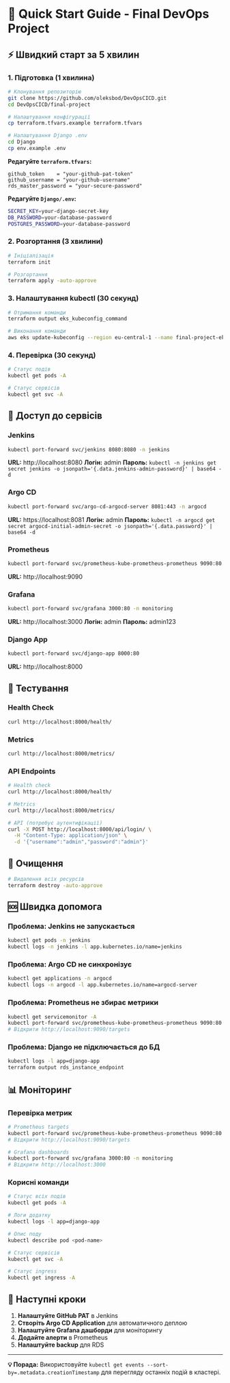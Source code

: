 # 🚀 Quick Start Guide - Final DevOps Project

## ⚡ Швидкий старт за 5 хвилин

### 1. Підготовка (1 хвилина)

```bash
# Клонування репозиторію
git clone https://github.com/oleksbod/DevOpsCICD.git
cd DevOpsCICD/final-project

# Налаштування конфігурації
cp terraform.tfvars.example terraform.tfvars

# Налаштування Django .env
cd Django
cp env.example .env
```

**Редагуйте `terraform.tfvars`:**

```hcl
github_token    = "your-github-pat-token"
github_username = "your-github-username"
rds_master_password = "your-secure-password"
```

**Редагуйте `Django/.env`:**

```bash
SECRET_KEY=your-django-secret-key
DB_PASSWORD=your-database-password
POSTGRES_PASSWORD=your-database-password
```

### 2. Розгортання (3 хвилини)

```bash
# Ініціалізація
terraform init

# Розгортання
terraform apply -auto-approve
```

### 3. Налаштування kubectl (30 секунд)

```bash
# Отримання команди
terraform output eks_kubeconfig_command

# Виконання команди
aws eks update-kubeconfig --region eu-central-1 --name final-project-eks
```

### 4. Перевірка (30 секунд)

```bash
# Статус подів
kubectl get pods -A

# Статус сервісів
kubectl get svc -A
```

## 🔗 Доступ до сервісів

### Jenkins

```bash
kubectl port-forward svc/jenkins 8080:8080 -n jenkins
```

**URL:** http://localhost:8080
**Логін:** admin
**Пароль:** `kubectl -n jenkins get secret jenkins -o jsonpath='{.data.jenkins-admin-password}' | base64 -d`

### Argo CD

```bash
kubectl port-forward svc/argo-cd-argocd-server 8081:443 -n argocd
```

**URL:** https://localhost:8081
**Логін:** admin
**Пароль:** `kubectl -n argocd get secret argocd-initial-admin-secret -o jsonpath='{.data.password}' | base64 -d`

### Prometheus

```bash
kubectl port-forward svc/prometheus-kube-prometheus-prometheus 9090:80 -n monitoring
```

**URL:** http://localhost:9090

### Grafana

```bash
kubectl port-forward svc/grafana 3000:80 -n monitoring
```

**URL:** http://localhost:3000
**Логін:** admin
**Пароль:** admin123

### Django App

```bash
kubectl port-forward svc/django-app 8000:80
```

**URL:** http://localhost:8000

## 🧪 Тестування

### Health Check

```bash
curl http://localhost:8000/health/
```

### Metrics

```bash
curl http://localhost:8000/metrics/
```

### API Endpoints

```bash
# Health check
curl http://localhost:8000/health/

# Metrics
curl http://localhost:8000/metrics/

# API (потребує аутентифікації)
curl -X POST http://localhost:8000/api/login/ \
  -H "Content-Type: application/json" \
  -d '{"username":"admin","password":"admin"}'
```

## 🧹 Очищення

```bash
# Видалення всіх ресурсів
terraform destroy -auto-approve
```

## 🆘 Швидка допомога

### Проблема: Jenkins не запускається

```bash
kubectl get pods -n jenkins
kubectl logs -n jenkins -l app.kubernetes.io/name=jenkins
```

### Проблема: Argo CD не синхронізує

```bash
kubectl get applications -n argocd
kubectl logs -n argocd -l app.kubernetes.io/name=argocd-server
```

### Проблема: Prometheus не збирає метрики

```bash
kubectl get servicemonitor -A
kubectl port-forward svc/prometheus-kube-prometheus-prometheus 9090:80 -n monitoring
# Відкрити http://localhost:9090/targets
```

### Проблема: Django не підключається до БД

```bash
kubectl logs -l app=django-app
terraform output rds_instance_endpoint
```

## 📊 Моніторинг

### Перевірка метрик

```bash
# Prometheus targets
kubectl port-forward svc/prometheus-kube-prometheus-prometheus 9090:80 -n monitoring
# Відкрити http://localhost:9090/targets

# Grafana dashboards
kubectl port-forward svc/grafana 3000:80 -n monitoring
# Відкрити http://localhost:3000
```

### Корисні команди

```bash
# Статус всіх подів
kubectl get pods -A

# Логи додатку
kubectl logs -l app=django-app

# Опис поду
kubectl describe pod <pod-name>

# Статус сервісів
kubectl get svc -A

# Статус ingress
kubectl get ingress -A
```

## 🎯 Наступні кроки

1. **Налаштуйте GitHub PAT** в Jenkins
2. **Створіть Argo CD Application** для автоматичного деплою
3. **Налаштуйте Grafana дашборди** для моніторингу
4. **Додайте алерти** в Prometheus
5. **Налаштуйте backup** для RDS

---

**💡 Порада:** Використовуйте `kubectl get events --sort-by=.metadata.creationTimestamp` для перегляду останніх подій в кластері.
